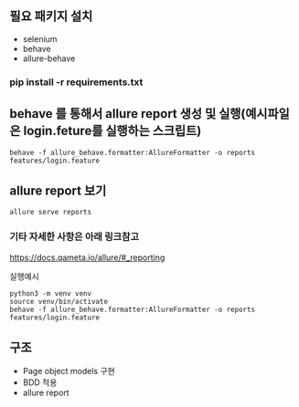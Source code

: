 ## 필요 패키지 설치
 - selenium
 - behave
 - allure-behave
### pip install -r requirements.txt

## behave 를 통해서 allure report 생성 및 실행(예시파일은 login.feture를 실행하는 스크립트)
```shell
behave -f allure_behave.formatter:AllureFormatter -o reports features/login.feature
```
 
## allure report 보기
```shell
allure serve reports
```

### 기타 자세한 사항은 아래 링크참고
https://docs.qameta.io/allure/#_reporting

실행예시
```shell
python3 -m venv venv
source venv/bin/activate
behave -f allure_behave.formatter:AllureFormatter -o reports features/login.feature 
```

## 구조
- Page object models 구현
- BDD 적용
- allure report
  
